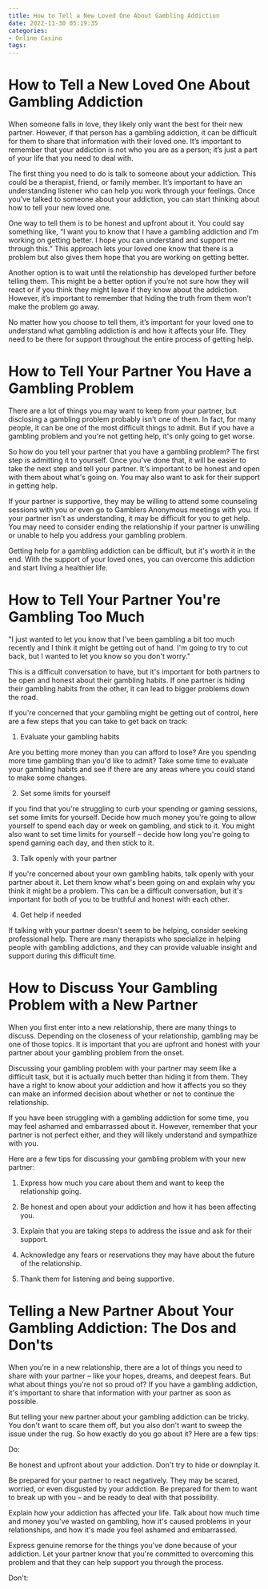 ```yaml
---
title: How to Tell a New Loved One About Gambling Addiction 
date: 2022-11-30 05:19:35
categories:
- Online Casino
tags:
---
```



#  How to Tell a New Loved One About Gambling Addiction 

When someone falls in love, they likely only want the best for their new partner. However, if that person has a gambling addiction, it can be difficult for them to share that information with their loved one. It’s important to remember that your addiction is not who you are as a person; it’s just a part of your life that you need to deal with.

The first thing you need to do is talk to someone about your addiction. This could be a therapist, friend, or family member. It’s important to have an understanding listener who can help you work through your feelings. Once you’ve talked to someone about your addiction, you can start thinking about how to tell your new loved one.

One way to tell them is to be honest and upfront about it. You could say something like, “I want you to know that I have a gambling addiction and I’m working on getting better. I hope you can understand and support me through this.” This approach lets your loved one know that there is a problem but also gives them hope that you are working on getting better.

Another option is to wait until the relationship has developed further before telling them. This might be a better option if you’re not sure how they will react or if you think they might leave if they know about the addiction. However, it’s important to remember that hiding the truth from them won’t make the problem go away.

No matter how you choose to tell them, it’s important for your loved one to understand what gambling addiction is and how it affects your life. They need to be there for support throughout the entire process of getting help.

#  How to Tell Your Partner You Have a Gambling Problem 

There are a lot of things you may want to keep from your partner, but disclosing a gambling problem probably isn't one of them. In fact, for many people, it can be one of the most difficult things to admit. But if you have a gambling problem and you're not getting help, it's only going to get worse.

So how do you tell your partner that you have a gambling problem? The first step is admitting it to yourself. Once you've done that, it will be easier to take the next step and tell your partner. It's important to be honest and open with them about what's going on. You may also want to ask for their support in getting help.

If your partner is supportive, they may be willing to attend some counseling sessions with you or even go to Gamblers Anonymous meetings with you. If your partner isn't as understanding, it may be difficult for you to get help. You may need to consider ending the relationship if your partner is unwilling or unable to help you address your gambling problem.

Getting help for a gambling addiction can be difficult, but it's worth it in the end. With the support of your loved ones, you can overcome this addiction and start living a healthier life.

#  How to Tell Your Partner You're Gambling Too Much 

"I just wanted to let you know that I've been gambling a bit too much recently and I think it might be getting out of hand. I'm going to try to cut back, but I wanted to let you know so you don't worry."

This is a difficult conversation to have, but it's important for both partners to be open and honest about their gambling habits. If one partner is hiding their gambling habits from the other, it can lead to bigger problems down the road.

If you're concerned that your gambling might be getting out of control, here are a few steps that you can take to get back on track: 

1. Evaluate your gambling habits

Are you betting more money than you can afford to lose? Are you spending more time gambling than you'd like to admit? Take some time to evaluate your gambling habits and see if there are any areas where you could stand to make some changes.

2. Set some limits for yourself

If you find that you're struggling to curb your spending or gaming sessions, set some limits for yourself. Decide how much money you're going to allow yourself to spend each day or week on gambling, and stick to it. You might also want to set time limits for yourself – decide how long you're going to spend gaming each day, and then stick to it.

3. Talk openly with your partner

If you're concerned about your own gambling habits, talk openly with your partner about it. Let them know what's been going on and explain why you think it might be a problem. This can be a difficult conversation, but it's important for both of you to be truthful and honest with each other. 

4. Get help if needed

If talking with your partner doesn't seem to be helping, consider seeking professional help. There are many therapists who specialize in helping people with gambling addictions, and they can provide valuable insight and support during this difficult time.

#  How to Discuss Your Gambling Problem with a New Partner 

When you first enter into a new relationship, there are many things to discuss. Depending on the closeness of your relationship, gambling may be one of those topics. It is important that you are upfront and honest with your partner about your gambling problem from the onset.

Discussing your gambling problem with your partner may seem like a difficult task, but it is actually much better than hiding it from them. They have a right to know about your addiction and how it affects you so they can make an informed decision about whether or not to continue the relationship.

If you have been struggling with a gambling addiction for some time, you may feel ashamed and embarrassed about it. However, remember that your partner is not perfect either, and they will likely understand and sympathize with you.

Here are a few tips for discussing your gambling problem with your new partner:

1. Express how much you care about them and want to keep the relationship going.

2. Be honest and open about your addiction and how it has been affecting you.

3. Explain that you are taking steps to address the issue and ask for their support.

4. Acknowledge any fears or reservations they may have about the future of the relationship.

5. Thank them for listening and being supportive.

#  Telling a New Partner About Your Gambling Addiction: The Dos and Don'ts

When you're in a new relationship, there are a lot of things you need to share with your partner – like your hopes, dreams, and deepest fears. But what about things you're not so proud of? If you have a gambling addiction, it's important to share that information with your partner as soon as possible.

But telling your new partner about your gambling addiction can be tricky. You don't want to scare them off, but you also don't want to sweep the issue under the rug. So how exactly do you go about it? Here are a few tips:

Do:

Be honest and upfront about your addiction. Don't try to hide or downplay it.

Be prepared for your partner to react negatively. They may be scared, worried, or even disgusted by your addiction. Be prepared for them to want to break up with you – and be ready to deal with that possibility.

Explain how your addiction has affected your life. Talk about how much time and money you've wasted on gambling, how it's caused problems in your relationships, and how it's made you feel ashamed and embarrassed.

Express genuine remorse for the things you've done because of your addiction. Let your partner know that you're committed to overcoming this problem and that they can help support you through the process.

Don't: